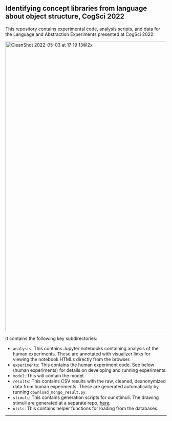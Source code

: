 ## Identifying concept libraries from language about object structure, CogSci 2022
This repository contains experimental code, analysis scripts, and data for the Language and Abstraction Experiments presented at CogSci 2022.

<img width="904" alt="CleanShot 2022-05-03 at 17 19 13@2x" src="https://user-images.githubusercontent.com/5262024/166568205-ed44a9fd-f867-41b2-ada2-f49b99f6a058.png">

It contains the following key subdirectories:
- `analysis`: This contains Jupyter notebooks containing analysis of the human experiments. These are annotated with visualizer links for viewing the notebook HTMLs directly from the browser.
- `experiments`: This contains the human experiment code. See below (human experiments) for details on developing and running experiments.
- `model`: This will contain the model.
- `results`: This contains CSV results with the raw, cleaned, deanonymized data from human experiments. These are generated automatically by running `download_mongo_result.py`.
- `stimuli`: This contains generation scripts for our stimuli. The drawing stimuli are generated at a separate repo, [here](https://github.com/CatherineWong/drawingtasks).
- `utils`: This contains helper functions for loading from the databases.

******

